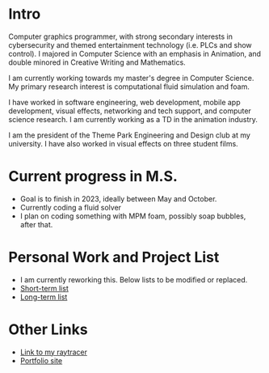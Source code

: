 # Intro

Computer graphics programmer, with strong secondary interests in cybersecurity and themed entertainment technology (i.e. PLCs and show control). I majored in Computer Science with an emphasis in Animation, and double minored in Creative Writing and Mathematics.

I am currently working towards my master's degree in Computer Science. My primary research interest is computational fluid simulation and foam.

I have worked in software engineering, web development, mobile app development, visual effects, networking and tech support, and computer science research. I am currently working as a TD in the animation industry. 

I am the president of the Theme Park Engineering and Design club at my university. I have also worked in visual effects on three student films.

# Current progress in M.S. 

- Goal is to finish in 2023, ideally between May and October. 
- Currently coding a fluid solver 
- I plan on coding something with MPM foam, possibly soap bubbles, after that.

# Personal Work and Project List

- I am currently reworking this. Below lists to be modified or replaced.
- [Short-term list](https://github.com/MasqueradeOfSilence/MasqueradeOfSilence/blob/main/NEW_STUDIES.MD)
- [Long-term list](https://github.com/MasqueradeOfSilence/MasqueradeOfSilence/blob/main/STUDIES.md)

# Other Links

- [Link to my raytracer](https://github.com/MasqueradeOfSilence/raytracer-655) 
- [Portfolio site](https://www.alexanderneville.com/portfolio/)

<!---
MasqueradeOfSilence/MasqueradeOfSilence is a ✨ special ✨ repository because its `README.md` (this file) appears on your GitHub profile.
You can click the Preview link to take a look at your changes.
--->
